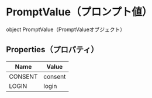 # PromptValue（プロンプト値）

object PromptValue（PromptValueオブジェクト）

## Properties（プロパティ）

| Name    | Value   |
| ------- | ------- |
| CONSENT | consent |
| LOGIN   | login   |